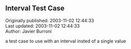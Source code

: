 ## Interval Test Case  
Originally published: 2003-11-02 12:44:33  
Last updated: 2003-11-02 12:44:33  
Author: Javier Burroni  
  
a test case to use with an interval insted of a single value